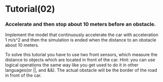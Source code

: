 # Tutorial(02)

### Accelerate and then stop about 10 meters before an obstacle.
Implement the model that continuously accelerate the car with acceleration 1 m/s^2 and then the simulation is ended when the distance to an obstacle about 10 meters.

To solve this tutorial you have to use two front sensors, which measure the distance to objects which are located in front of the car. Hint: you can use logical operations the same way like you get used to do it in other languages(or ||, and &&). The actual obstacle will be the border of the road in front of the car.